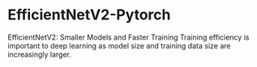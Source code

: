 # EfficientNetV2-Pytorch
EfficientNetV2: Smaller Models and Faster Training
Training efficiency is important to deep learning as model size and training data size are increasingly larger.
